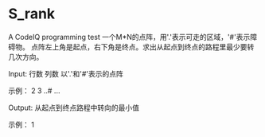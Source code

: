 # S_rank
A CodeIQ programming test
一个M*N的点阵，用'.'表示可走的区域，'#'表示障碍物。
点阵左上角是起点，右下角是终点。求出从起点到终点的路程里最少要转几次方向。

Input:
行数 列数
以'.'和'#'表示的点阵

示例：
2 3
..#
...

Output:
从起点到终点路程中转向的最小值

示例：
1

